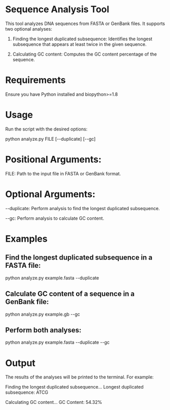 # Sequence Analysis Tool

This tool analyzes DNA sequences from FASTA or GenBank files. It supports two optional analyses:

1. Finding the longest duplicated subsequence: Identifies the longest subsequence that appears at least twice in the given sequence.

2. Calculating GC content: Computes the GC content percentage of the sequence.

# Requirements

Ensure you have Python installed and biopython>=1.8

# Usage

Run the script with the desired options:

python analyze.py FILE [--duplicate] [--gc]

# Positional Arguments:

FILE: Path to the input file in FASTA or GenBank format.

# Optional Arguments:

--duplicate: Perform analysis to find the longest duplicated subsequence.

--gc: Perform analysis to calculate GC content.

# Examples

## Find the longest duplicated subsequence in a FASTA file:

python analyze.py example.fasta --duplicate

## Calculate GC content of a sequence in a GenBank file:

python analyze.py example.gb --gc

## Perform both analyses:

python analyze.py example.fasta --duplicate --gc

# Output

The results of the analyses will be printed to the terminal. For example:

Finding the longest duplicated subsequence...
Longest duplicated subsequence: ATCG

Calculating GC content...
GC Content: 54.32%
